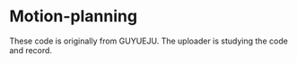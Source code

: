 # Motion-planning
These code is originally from GUYUEJU. The uploader is studying the code and record.
